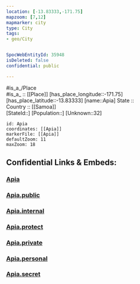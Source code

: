 ```yaml
---
location: [-13.83333,-171.75] 
mapzoom: [7,12] 
mapmarker: city 
type: City
tags:
- geo/City


SpocWebEntityId: 35948
isDeleted: false
confidential: public

---
```

#is_a_/Place  
#is_a_ :: [[Place]] 
[has_place_longitude::-171.75] 
[has_place_latitude::-13.83333] 
[name::Apia] 
State ::  
Country :: [[Samoa]]  
[StateId::] 
[Population::] 
[Unknown::32] 


```leaflet
id: Apia
coordinates: [[Apia]] 
markerFile: [[Apia]] 
defaultZoom: 11 
maxZoom: 18
```


## Confidential Links & Embeds: 

### [Apia](/_Standards/Earth/Continent/Oceania/Polynesia/Samoa/City/Apia.md) 

### [Apia.public](/_public/Earth/Continent/Oceania/Polynesia/Samoa/City/Apia.public.md) 

### [Apia.internal](/_internal/Earth/Continent/Oceania/Polynesia/Samoa/City/Apia.internal.md) 

### [Apia.protect](/_protect/Earth/Continent/Oceania/Polynesia/Samoa/City/Apia.protect.md) 

### [Apia.private](/_private/Earth/Continent/Oceania/Polynesia/Samoa/City/Apia.private.md) 

### [Apia.personal](/_personal/Earth/Continent/Oceania/Polynesia/Samoa/City/Apia.personal.md) 

### [Apia.secret](/_secret/Earth/Continent/Oceania/Polynesia/Samoa/City/Apia.secret.md)


